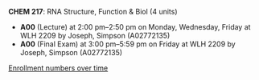 **CHEM 217**: RNA Structure, Function & Biol (4 units)

- **A00** (Lecture) at 2:00 pm–2:50 pm on Monday, Wednesday, Friday at WLH 2209 by Joseph, Simpson (A02772135)
- **A00** (Final Exam) at 3:00 pm–5:59 pm on Friday at WLH 2209 by Joseph, Simpson (A02772135)

[Enrollment numbers over time](./CHEM217.tsv)
